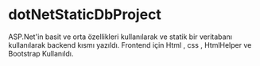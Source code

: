 # dotNetStaticDbProject
ASP.Net'in basit ve orta özellikleri kullanılarak ve statik bir veritabanı kullanılarak backend kısmı yazıldı. Frontend için Html , css , HtmlHelper ve Bootstrap Kullanıldı.
